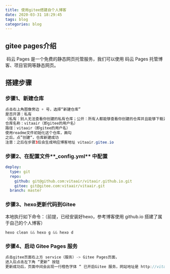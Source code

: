 ```yaml
---
title: 使用gitee搭建自个人博客
date: 2020-03-31 18:29:45
tags: blog
categories: blog
---
```

## gitee pages介绍

​       码云 Pages 是一个免费的静态网页托管服务，我们可以使用 码云 Pages 托管博客、项目官网等静态网页。

## 搭建步骤

### 步骤1、新建仓库

```java
点击右上角图像旁边 + 号，选择“新建仓库”
是否开源：私有
（私有：别人无法查看你创建的私有仓库；公开：所有人都能够查看你创建的仓库并且能够下载源码）
仓库名称：vitaair（即gitee的用户名）
路径：vitaair（即gitee的用户名）
使用readme文件初始化这个仓库，画勾
之后，点”创建“，仓库新建成功
注意：之后在步骤3后会生成响应博客地址 vitaair.gitee.io
```

### 步骤2、在配置文件**_config.yml** 中配置

```yaml
deploy:
  type: git
  repo:
    github: git@github.com:vitaair/vitaair.github.io.git
    gitee: git@gitee.com:vitaair/vitaair.git
  branch: master

```

### 步骤3、hexo更新代码到Gitee

本地执行如下命令：（前提，已经安装好hexo，参考博客使用 github.io 搭建了属于自己的个人博客）

```java
hexo clean && hexo g && hexo d
```

### 步骤4、启动 Gitee Pages 服务

```Java
点击gitee页面右上方 service（服务）-> Gitee Pages页面，
进入后点击左下角 “更新” 按钮
更新成功后，页面中间会出现一行橙色字体 “ 已开启Gitee 服务，网站地址是 http://vitaair.gitee.io ”
```
